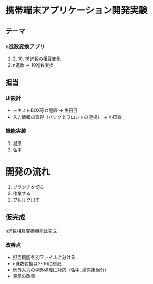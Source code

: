 # 携帯端末アプリケーション開発実験

## テーマ

### n進数変換アプリ

1. 2, 10, 16進数の相互変化
2. n進数 -> 10進数変換

## 担当

### UI設計

- テキストBOX等の配置 -> 生田目
- 入力情報の取得（バックとフロントの連携） -> 小田倉

### 機能実装

1. 湯原
2. 弘中

# 開発の流れ

1. ブランチを切る
2. 作業する
3. プルリク出す

## 仮完成

n進数相互変換機能は完成

### 改善点

- 担当機能を別ファイルに分ける
- n進数変換は2~16に制限
- 例外入力の例外処理に対応（弘中, 湯原担当分）
- 表示の改善
